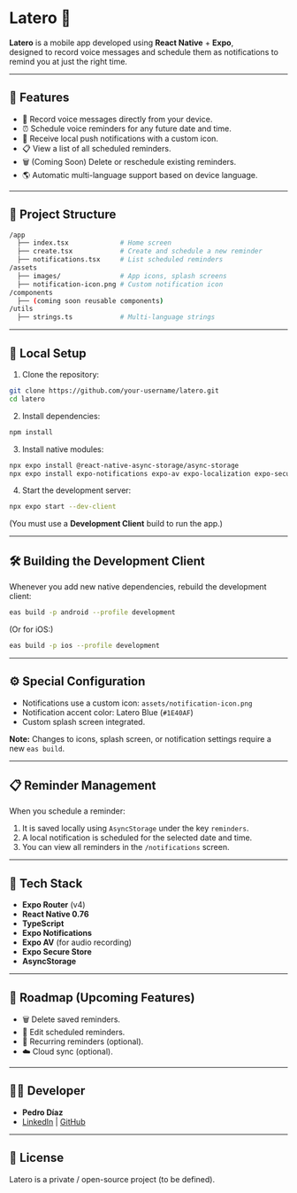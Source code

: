 # Latero 📣

**Latero** is a mobile app developed using **React Native** + **Expo**,  
designed to record voice messages and schedule them as notifications to remind you at just the right time.

---

## 🚀 Features

- 🎹 Record voice messages directly from your device.
- ⏰ Schedule voice reminders for any future date and time.
- 📲 Receive local push notifications with a custom icon.
- 📋 View a list of all scheduled reminders.
- 🗑️ (Coming Soon) Delete or reschedule existing reminders.
- 🌎 Automatic multi-language support based on device language.

---

## 📂 Project Structure

```bash
/app
  ├── index.tsx             # Home screen
  ├── create.tsx            # Create and schedule a new reminder
  ├── notifications.tsx     # List scheduled reminders
/assets
  ├── images/               # App icons, splash screens
  ├── notification-icon.png # Custom notification icon
/components
  ├── (coming soon reusable components)
/utils
  ├── strings.ts            # Multi-language strings
```

---

## 📲 Local Setup

1. Clone the repository:

```bash
git clone https://github.com/your-username/latero.git
cd latero
```

2. Install dependencies:

```bash
npm install
```

3. Install native modules:

```bash
npx expo install @react-native-async-storage/async-storage
npx expo install expo-notifications expo-av expo-localization expo-secure-store
```

4. Start the development server:

```bash
npx expo start --dev-client
```

(You must use a **Development Client** build to run the app.)

---

## 🛠️ Building the Development Client

Whenever you add new native dependencies, rebuild the development client:

```bash
eas build -p android --profile development
```

(Or for iOS:)

```bash
eas build -p ios --profile development
```

---

## ⚙️ Special Configuration

- Notifications use a custom icon: `assets/notification-icon.png`
- Notification accent color: Latero Blue (`#1E40AF`)
- Custom splash screen integrated.

**Note:** Changes to icons, splash screen, or notification settings require a new `eas build`.

---

## 📋 Reminder Management

When you schedule a reminder:

1. It is saved locally using `AsyncStorage` under the key `reminders`.
2. A local notification is scheduled for the selected date and time.
3. You can view all reminders in the `/notifications` screen.

---

## 🧹 Tech Stack

- **Expo Router** (v4)
- **React Native 0.76**
- **TypeScript**
- **Expo Notifications**
- **Expo AV** (for audio recording)
- **Expo Secure Store**
- **AsyncStorage**

---

## 🌟 Roadmap (Upcoming Features)

- 🗑️ Delete saved reminders.
- 📝 Edit scheduled reminders.
- 🔁 Recurring reminders (optional).
- ☁️ Cloud sync (optional).

---

## 👨‍💻 Developer

- **Pedro Díaz**
- [LinkedIn](https://linkedin.com) | [GitHub](https://github.com)

---

## 📌 License

Latero is a private / open-source project (to be defined).
